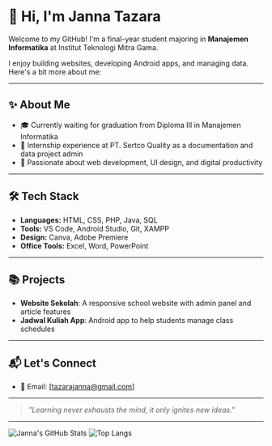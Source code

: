 
# 👋 Hi, I'm Janna Tazara

Welcome to my GitHub! I'm a final-year student majoring in **Manajemen Informatika** at Institut Teknologi Mitra Gama.

I enjoy building websites, developing Android apps, and managing data. Here's a bit more about me:

---

## ✨ About Me
- 🎓 Currently waiting for graduation from Diploma III in Manajemen Informatika
- 💼 Internship experience at PT. Sertco Quality as a documentation and data project admin
- 🌱 Passionate about web development, UI design, and digital productivity

---

## 🛠️ Tech Stack
- **Languages:** HTML, CSS, PHP, Java, SQL
- **Tools:** VS Code, Android Studio, Git, XAMPP
- **Design:** Canva, Adobe Premiere
- **Office Tools:** Excel, Word, PowerPoint

---

## 📚 Projects
- **Website Sekolah**: A responsive school website with admin panel and article features
- **Jadwal Kuliah App**: Android app to help students manage class schedules


---

## 📬 Let's Connect
- 📧 Email: [tazarajanna@gmail.com]

---

> _"Learning never exhausts the mind, it only ignites new ideas."_

---

![Janna's GitHub Stats](https://github-readme-stats.vercel.app/api?username=jannatazara&show_icons=true&theme=default)
![Top Langs](https://github-readme-stats.vercel.app/api/top-langs/?username=jannatazara&layout=compact)
